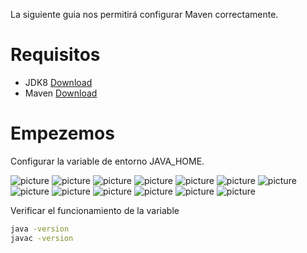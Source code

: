 La siguiente guia nos permitirá configurar Maven correctamente.

# Requisitos

- JDK8 [Download](https://www.oracle.com/technetwork/java/javaee/downloads/jdk8-downloads-2133151.html)
- Maven [Download](https://maven.apache.org/download.cgi)

# Empezemos

Configurar la variable de entorno JAVA_HOME.

![picture](https://danycenas.github.io/configuring-mavenl/blob/master/img/1.png)
![picture](https://danycenas.github.io/configuring-mavenl/blob/master/img/2.png)
![picture](https://danycenas.github.io/configuring-mavenl/blob/master/img/3.png)
![picture](https://danycenas.github.io/configuring-mavenl/blob/master/img/4.png)
![picture](https://danycenas.github.io/configuring-mavenl/blob/master/img/5.png)
![picture](https://danycenas.github.io/configuring-mavenl/blob/master/img/6.png)
![picture](https://danycenas.github.io/configuring-mavenl/blob/master/img/7.png)
![picture](https://danycenas.github.io/configuring-mavenl/blob/master/img/8.png)
![picture](https://danycenas.github.io/configuring-mavenl/blob/master/img/9.png)
![picture](https://danycenas.github.io/configuring-mavenl/blob/master/img/10.png)
![picture](https://danycenas.github.io/configuring-mavenl/blob/master/img/11.png)
![picture](https://danycenas.github.io/configuring-mavenl/blob/master/img/12.png)
![picture](https://danycenas.github.io/configuring-mavenl/blob/master/img/13.png)

Verificar el funcionamiento de la variable
```bash
java -version
javac -version
```
